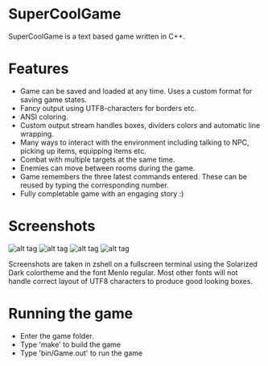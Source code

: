 # SuperCoolGame

SuperCoolGame is a text based game written in C++. 

# Features

* Game can be saved and loaded at any time. Uses a custom format for saving game states.
* Fancy output using UTF8-characters for borders etc.
* ANSI coloring.
* Custom output stream handles boxes, dividers colors and automatic line wrapping. 
* Many ways to interact with the environment including talking to NPC, picking up items, equipping items etc.
* Combat with multiple targets at the same time.
* Enemies can move between rooms during the game.
* Game remembers the three latest commands entered. These can be reused by typing the corresponding number.
* Fully completable game with an engaging story :)

# Screenshots

![alt tag](http://i.imgur.com/krlIJlo.png)
![alt tag](http://i.imgur.com/u2uVCws.png)
![alt tag](http://i.imgur.com/AGvNYFL.png)
![alt tag](http://i.imgur.com/K7cFVLs.png)

Screenshots are taken in zshell on a fullscreen terminal using the Solarized Dark colortheme and the font Menlo regular. 
Most other fonts will not handle correct layout of UTF8 characters to produce good looking boxes.

# Running the game
* Enter the game folder.
* Type 'make' to build the game
* Type 'bin/Game.out' to run the game
